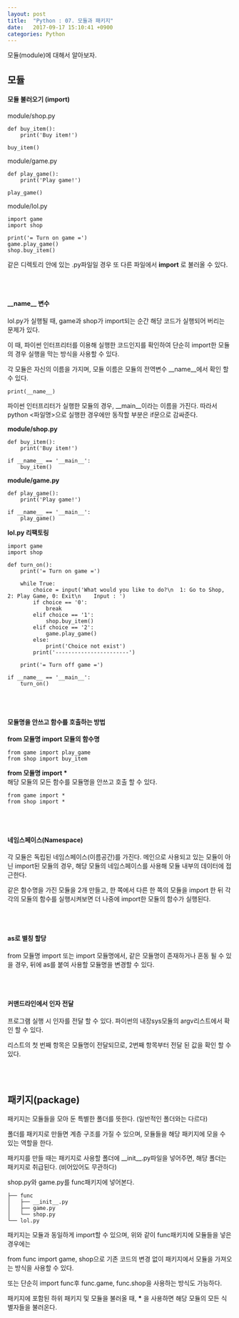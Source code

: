 ```yaml
---
layout: post
title:  "Python : 07. 모듈과 패키지"
date:   2017-09-17 15:10:41 +0900
categories: Python
---
```


모듈(module)에 대해서 알아보자.


## 모듈

#### 모듈 불러오기 (import)

module/shop.py

```
def buy_item():
    print('Buy item!')

buy_item()
```

module/game.py

```
def play_game():
    print('Play game!')

play_game()
```

module/lol.py

```
import game
import shop

print('= Turn on game =')
game.play_game()
shop.buy_item()
```

같은 디렉토리 안에 있는 .py파일일 경우 또 다른 파일에서 **import** 로 불러올 수 있다.

<br><br>

#### \_\_name__ 변수

lol.py가 실행될 때, game과 shop가 import되는 순간 해당 코드가 실행되어 버리는 문제가 있다.

이 때, 파이썬 인터프리터를 이용해 실행한 코드인지를 확인하여 단순히 import한 모듈의 경우 실행을 막는 방식을 사용할 수 있다.

각 모듈은 자신의 이름을 가지며, 모듈 이름은 모듈의 전역변수 __name__에서 확인 할 수 있다.

```
print(__name__)
```

파이썬 인터프리터가 실행한 모듈의 경우, __main__이라는 이름을 가진다. 따라서 python <파일명>으로 실행한 경우에만 동작할 부분은 if문으로 감싸준다.

**module/shop.py**

```
def buy_item():
    print('Buy item!')

if __name__ == '__main__':
    buy_item()
```

**module/game.py**

```
def play_game():
    print('Play game!')

if __name__ == '__main__':
    play_game()
```

**lol.py 리팩토링**

```
import game
import shop

def turn_on():
    print('= Turn on game =')

    while True:
        choice = input('What would you like to do?\n  1: Go to Shop, 2: Play Game, 0: Exit\n    Input : ')
        if choice == '0':
            break
        elif choice == '1':
            shop.buy_item()
        elif choice == '2':
            game.play_game()
        else:
            print('Choice not exist')
        print('-----------------------')

    print('= Turn off game =')

if __name__ == '__main__':
    turn_on()
```

<br><br>

#### 모듈명을 안쓰고 함수를 호출하는 방법

**from 모듈명 import 모듈의 함수명**

```
from game import play_game
from shop import buy_item
```

**from 모듈명 import \***
<br>해당 모듈의 모든 함수를 모듈명을 안쓰고 호출 할 수 있다.

```
from game import *
from shop import *
```

<br><br>

#### 네임스페이스(Namespace)

각 모듈은 독립된 네임스페이스(이름공간)를 가진다. 메인으로 사용되고 있는 모듈이 아닌 import된 모듈의 경우, 해당 모듈의 네임스페이스를 사용해 모듈 내부의 데이터에 접근한다.

같은 함수명을 가진 모듈을 2개 만들고, 한 쪽에서 다른 한 쪽의 모듈을 import 한 뒤 각각의 모듈의 함수를 실행시켜보면 더 나중에 import한 모듈의 함수가 실행된다.

<br><br>

#### as로 별칭 할당

from 모듈명 import 또는 import 모듈명에서, 같은 모듈명이 존재하거나 혼동 될 수 있을 경우, 뒤에 as를 붙여 사용할 모듈명을 변경할 수 있다.

<br><br>

#### 커맨드라인에서 인자 전달

프로그램 실행 시 인자를 전달 할 수 있다. 파이썬의 내장sys모듈의 argv리스트에서 확인 할 수 있다.

리스트의 첫 번째 항목은 모듈명이 전달되므로, 2번째 항목부터 전달 된 값을 확인 할 수 있다.

<br><br>


## 패키지(package)

패키지는 모듈들을 모아 둔 특별한 폴더를 뜻한다. (일반적인 폴더와는 다르다)

폴더를 패키지로 만들면 계층 구조를 가질 수 있으며, 모듈들을 해당 패키지에 모을 수 있는 역할을 한다.

패키지를 만들 때는 패키지로 사용할 폴더에 \_\_init__.py파일을 넣어주면, 해당 폴더는 패키지로 취급된다. (비어있어도 무관하다)

shop.py와 game.py를 func패키지에 넣어본다.

```
├── func
│   ├── __init__.py
│   ├── game.py
│   └── shop.py
└── lol.py
```

패키지는 모듈과 동일하게 import할 수 있으며, 위와 같이 func패키지에 모듈들을 넣은 경우에는

from func import game, shop으로 기존 코드의 변경 없이 패키지에서 모듈을 가져오는 방식을 사용할 수 있다.

또는 단순히 import func후 func.game, func.shop을 사용하는 방식도 가능하다.

패키지에 포함된 하위 패키지 및 모듈을 불러올 때, **\*** 을 사용하면 해당 모듈의 모든 식별자들을 불러온다.
